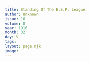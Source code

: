 ```yaml
---
title: Standing Of The E.S.P. League
author: Unknown
issue: 16
volume: 8
year: 1916
month: 32
day: V
tags:
layout: page.njk
image:
---
```

